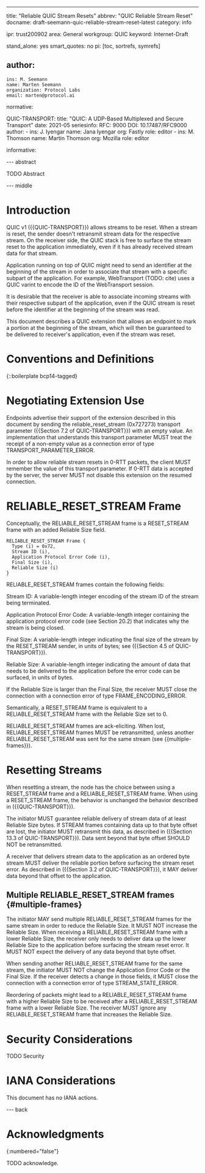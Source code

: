 ---
title: "Reliable QUIC Stream Resets"
abbrev: "QUIC Reliable Stream Reset"
docname: draft-seemann-quic-reliable-stream-reset-latest
category: info

ipr: trust200902
area: General
workgroup: QUIC
keyword: Internet-Draft

stand_alone: yes
smart_quotes: no
pi: [toc, sortrefs, symrefs]

author:
 -
    ins: M. Seemann
    name: Marten Seemann
    organization: Protocol Labs
    email: marten@protocol.ai

normative:

  QUIC-TRANSPORT:
    title: "QUIC: A UDP-Based Multiplexed and Secure Transport"
    date: 2021-05
    seriesinfo:
      RFC: 9000
      DOI: 10.17487/RFC9000
    author:
      -
        ins: J. Iyengar
        name: Jana Iyengar
        org: Fastly
        role: editor
      -
        ins: M. Thomson
        name: Martin Thomson
        org: Mozilla
        role: editor

informative:


--- abstract

TODO Abstract


--- middle

# Introduction

QUIC v1 ({{QUIC-TRANSPORT}}) allows streams to be reset.  When a stream is
reset, the sender doesn't retransmit stream data for the respective stream.
On the receiver side, the QUIC stack is free to surface the stream reset to the
application immediately, even if it has already received stream data for that
stream.

Application running on top of QUIC might need to send an identifier at the
beginning of the stream in order to associate that stream with a specific
subpart of the application.  For example, WebTransport (TODO: cite) uses a
QUIC varint to encode the ID of the WebTransport session.

It is desirable that the receiver is able to associate incoming streams with
their respective subpart of the application, even if the QUIC stream is reset
before the identifier at the beginning of the stream was read.

This document describes a QUIC extension that allows an endpoint to mark a
portion at the beginning of the stream, which will then be guaranteed to be
delivered to receiver's application, even if the stream was reset.

# Conventions and Definitions

{::boilerplate bcp14-tagged}

# Negotiating Extension Use

Endpoints advertise their support of the extension described in this document by
sending the reliable_reset_stream (0x727273) transport parameter
({{Section 7.2 of QUIC-TRANSPORT}}) with an empty value. An implementation that
understands this transport parameter MUST treat the receipt of a non-empty
value as a connection error of type TRANSPORT_PARAMETER_ERROR.

In order to allow reliable stream resets in 0-RTT packets, the client MUST
remember the value of this transport parameter.  If 0-RTT data is accepted by
the server, the server MUST not disable this extension on the resumed
connection.

# RELIABLE_RESET_STREAM Frame

Conceptually, the RELIABLE_RESET_STREAM frame is a RESET_STREAM frame with an
added Reliable Size field.

~~~
RELIABLE_RESET_STREAM Frame {
  Type (i) = 0x72,
  Stream ID (i),
  Application Protocol Error Code (i),
  Final Size (i),
  Reliable Size (i)
}
~~~

RELIABLE_RESET_STREAM frames contain the following fields:

Stream ID:  A variable-length integer encoding of the stream ID of
      the stream being terminated.

Application Protocol Error Code:  A variable-length integer
    containing the application protocol error code (see Section 20.2)
    that indicates why the stream is being closed.

Final Size:  A variable-length integer indicating the final size of
    the stream by the RESET_STREAM sender, in units of bytes; see
    ({{Section 4.5 of QUIC-TRANSPORT}}).

Reliable Size:  A variable-length integer indicating the amount of
    data that needs to be delivered to the application before the
    error code can be surfaced, in units of bytes.

If the Reliable Size is larger than the Final Size, the receiver MUST close the
connection with a connection error of type FRAME_ENCODING_ERROR.

Semantically, a RESET_STREAM frame is equivalent to a RELIABLE_RESET_STREAM
frame with the Reliable Size set to 0.

RELIABLE_RESET_STREAM frames are ack-eliciting. When lost,
RELIABLE_RESET_STREAM frames MUST be retransmitted, unless another
RELIABLE_RESET_STREAM was sent for the same stream (see {{multiple-frames}}).

# Resetting Streams

When resetting a stream, the node has the choice between using a RESET_STREAM
frame and a RELIABLE_RESET_STREAM frame. When using a RESET_STREAM frame, the
behavior is unchanged the behavior described in ({{QUIC-TRANSPORT}}).

The initiator MUST guarantee reliable delivery of stream data of at least
Reliable Size bytes.  If STREAM frames containing data up to that byte offset
are lost, the initiator MUST retransmit this data,  as described in
({{Section 13.3 of QUIC-TRANSPORT}}). Data sent beyond that byte offset SHOULD
NOT be retransmitted.

A receiver that delivers stream data to the application as an ordered byte
stream MUST deliver the reliable portion before surfacing the stream reset
error.  As described in ({{Section 3.2 of QUIC-TRANSPORT}}), it MAY deliver
data beyond that offset to the application.

## Multiple RELIABLE_RESET_STREAM frames {#multiple-frames}

The initiator MAY send multiple RELIABLE_RESET_STREAM frames for the same
stream in order to reduce the Reliable Size.  It MUST NOT increase the Reliable
Size.  When receiving a RELIABLE_RESET_STREAM frame with a lower Reliable Size,
the receiver only needs to deliver data up the lower Reliable Size to the
application before surfacing the stream reset error.  It MUST NOT expect the
delivery of any data beyond that byte offset.

When sending another RELIABLE_RESET_STREAM frame for the same stream, the
initiator MUST NOT change the Application Error Code or the Final Size. If the
receiver detects a change in those fields, it MUST close the connection with a
connection error of type STREAM_STATE_ERROR.

Reordering of packets might lead to a RELIABLE_RESET_STREAM frame with a higher
Reliable Size to be received after a RELIABLE_RESET_STREAM frame with a lower
Reliable Size.  The receiver MUST ignore any RELIABLE_RESET_STREAM frame that
increases the Reliable Size.

# Security Considerations

TODO Security


# IANA Considerations

This document has no IANA actions.



--- back

# Acknowledgments
{:numbered="false"}

TODO acknowledge.
